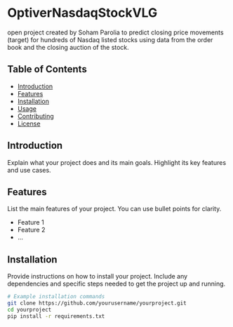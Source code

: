 # OptiverNasdaqStockVLG
open project created by Soham Parolia to predict closing price movements (target) for hundreds of Nasdaq listed stocks using data from the order book and the closing auction of the stock. 

## Table of Contents

- [Introduction](#introduction)
- [Features](#features)
- [Installation](#installation)
- [Usage](#usage)
- [Contributing](#contributing)
- [License](#license)

## Introduction

Explain what your project does and its main goals. Highlight its key features and use cases.

## Features

List the main features of your project. You can use bullet points for clarity.

- Feature 1
- Feature 2
- ...

## Installation

Provide instructions on how to install your project. Include any dependencies and specific steps needed to get the project up and running.

```bash
# Example installation commands
git clone https://github.com/yourusername/yourproject.git
cd yourproject
pip install -r requirements.txt
